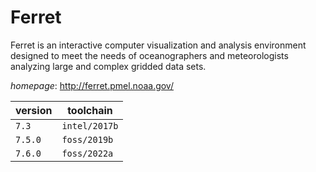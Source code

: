 # Ferret

Ferret is an interactive computer visualization and analysis environment designed to meet the needs of oceanographers and meteorologists analyzing large and complex gridded data sets.

*homepage*: <http://ferret.pmel.noaa.gov/>

version | toolchain
--------|----------
``7.3`` | ``intel/2017b``
``7.5.0`` | ``foss/2019b``
``7.6.0`` | ``foss/2022a``
